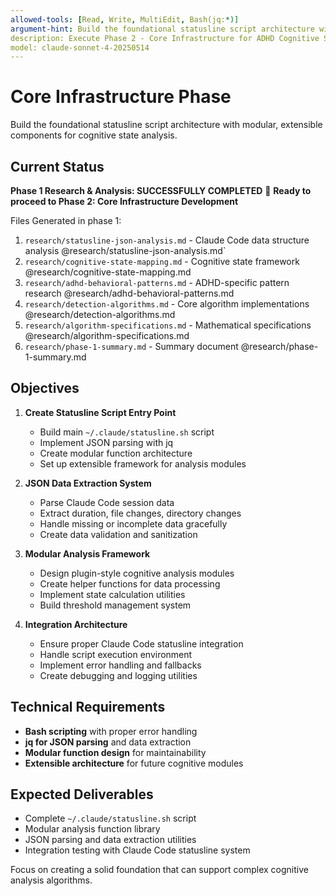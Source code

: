 ```yaml
---
allowed-tools: [Read, Write, MultiEdit, Bash(jq:*)]
argument-hint: Build the foundational statusline script architecture with modular components
description: Execute Phase 2 - Core Infrastructure for ADHD Cognitive Statusline
model: claude-sonnet-4-20250514
---
```


# Core Infrastructure Phase

Build the foundational statusline script architecture with modular, extensible components for cognitive state analysis.

## Current Status 

**Phase 1 Research & Analysis: SUCCESSFULLY COMPLETED** 🎯
**Ready to proceed to Phase 2: Core Infrastructure Development**

Files Generated in phase 1: 

1. `research/statusline-json-analysis.md` - Claude Code data structure analysis @research/statusline-json-analysis.md`
2. `research/cognitive-state-mapping.md` - Cognitive state framework @research/cognitive-state-mapping.md
3. `research/adhd-behavioral-patterns.md` - ADHD-specific pattern research @research/adhd-behavioral-patterns.md
4. `research/detection-algorithms.md` - Core algorithm implementations @research/detection-algorithms.md
5. `research/algorithm-specifications.md` - Mathematical specifications @research/algorithm-specifications.md
6. `research/phase-1-summary.md` - Summary document @research/phase-1-summary.md

## Objectives

1. **Create Statusline Script Entry Point**
   - Build main `~/.claude/statusline.sh` script
   - Implement JSON parsing with jq
   - Create modular function architecture
   - Set up extensible framework for analysis modules

2. **JSON Data Extraction System**
   - Parse Claude Code session data
   - Extract duration, file changes, directory changes
   - Handle missing or incomplete data gracefully
   - Create data validation and sanitization

3. **Modular Analysis Framework**
   - Design plugin-style cognitive analysis modules
   - Create helper functions for data processing
   - Implement state calculation utilities
   - Build threshold management system

4. **Integration Architecture**
   - Ensure proper Claude Code statusline integration
   - Handle script execution environment
   - Implement error handling and fallbacks
   - Create debugging and logging utilities

## Technical Requirements

- **Bash scripting** with proper error handling
- **jq for JSON parsing** and data extraction
- **Modular function design** for maintainability
- **Extensible architecture** for future cognitive modules

## Expected Deliverables

- Complete `~/.claude/statusline.sh` script
- Modular analysis function library
- JSON parsing and data extraction utilities
- Integration testing with Claude Code statusline system

Focus on creating a solid foundation that can support complex cognitive analysis algorithms.